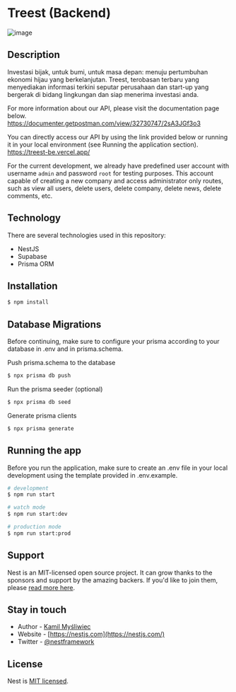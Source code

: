 # Treest (Backend)

![image](https://github.com/yogarn/slashcom-2024-be/assets/144443155/187895b6-25dc-4a7d-a5a1-1785bb12fd74)

## Description

Investasi bijak, untuk bumi, untuk masa depan: menuju pertumbuhan ekonomi hijau yang berkelanjutan. Treest, terobasan terbaru yang menyediakan informasi terkini seputar perusahaan dan start-up yang bergerak di bidang lingkungan dan siap menerima investasi anda.  

For more information about our API, please visit the documentation page below.  
https://documenter.getpostman.com/view/32730747/2sA3JGf3o3

You can directly access our API by using the link provided below or running it in your local environment (see Running the application section).  
https://treest-be.vercel.app/

For the current development, we already have predefined user account with username `admin` and password `root` for testing purposes. This account capable of creating a new company and access administrator only routes, such as view all users, delete users, delete company, delete news, delete comments, etc.

## Technology
There are several technologies used in this repository:
- NestJS
- Supabase
- Prisma ORM

## Installation

```bash
$ npm install
```

## Database Migrations
Before continuing, make sure to configure your prisma according to your database in .env and in prisma.schema.  

Push prisma.schema to the database  
```bash
$ npx prisma db push
```
Run the prisma seeder (optional)
```bash
$ npx prisma db seed
```
Generate prisma clients
```bash
$ npx prisma generate
```

## Running the app

Before you run the application, make sure to create an .env file in your local development using the template provided in .env.example.

```bash
# development
$ npm run start

# watch mode
$ npm run start:dev

# production mode
$ npm run start:prod
```

## Support

Nest is an MIT-licensed open source project. It can grow thanks to the sponsors and support by the amazing backers. If you'd like to join them, please [read more here](https://docs.nestjs.com/support).

## Stay in touch

- Author - [Kamil Myśliwiec](https://kamilmysliwiec.com)
- Website - [https://nestjs.com](https://nestjs.com/)
- Twitter - [@nestframework](https://twitter.com/nestframework)

## License

Nest is [MIT licensed](LICENSE).
